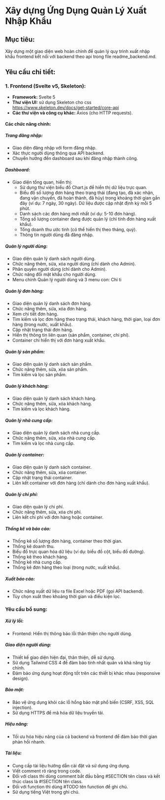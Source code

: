 # Xây dựng Ứng Dụng Quản Lý Xuất Nhập Khẩu

## Mục tiêu:

Xây dựng một giao diện web hoàn chỉnh để quản lý quy trình xuất nhập khẩu frontend kết nối với backend theo api trong file readme_backend.md.

## Yêu cầu chi tiết:

### 1. Frontend (Svelte v5, Skeleton):

- **Framework:** Svelte 5
- **Thư viện UI:** sử dụng Skeleton cho css https://www.skeleton.dev/docs/get-started/core-api
- **Các thư viện và công cụ khác:** Axios (cho HTTP requests).

#### Các chức năng chính:

##### Trang đăng nhập:

- Giao diện đăng nhập với form đăng nhập.
- Xác thực người dùng thông qua API backend.
- Chuyển hướng đến dashboard sau khi đăng nhập thành công.

##### Dashboard:

- Giao diện tổng quan, hiển thị:
   - Sử dụng thư viện biểu đồ Chart.js để hiển thị dữ liệu trực quan.
   - Biểu đồ số lượng đơn hàng theo trạng thái (đang tạo, đã xác nhận, đang vận chuyển, đã hoàn thành, đã hủy) trong khoảng thời gian gần đây (ví dụ: 7 ngày, 30 ngày). Dữ liệu được cập nhật định kỳ mỗi 5 phút.
   - Danh sách các đơn hàng mới nhất (ví dụ: 5-10 đơn hàng).
   - Tổng số lượng container đang được quản lý (chỉ tính đơn hàng xuất khẩu).
   - Tổng doanh thu ước tính (có thể hiển thị theo tháng, quý).
   - Thông tin người dùng đã đăng nhập.

##### Quản lý người dùng:

- Giao diện quản lý danh sách người dùng.
- Chức năng thêm, sửa, xóa người dùng (chỉ dành cho Admin).
- Phân quyền người dùng (chỉ dành cho Admin).
- Chức năng đổi mật khẩu cho người dùng.
- Menu chính Quản lý người dùng và 3 menu con: Chi ti

##### Quản lý đơn hàng:

- Giao diện quản lý danh sách đơn hàng.
- Chức năng thêm, sửa, xóa đơn hàng.
- Xem chi tiết đơn hàng.
- Tìm kiếm và lọc đơn hàng theo trạng thái, khách hàng, thời gian, loại đơn hàng (trong nước, xuất khẩu).
- Cập nhật trạng thái đơn hàng.
- Hiển thị thông tin liên quan (sản phẩm, container, chi phí).
- Container chỉ hiển thị với đơn hàng xuất khẩu.

##### Quản lý sản phẩm:

- Giao diện quản lý danh sách sản phẩm.
- Chức năng thêm, sửa, xóa sản phẩm.
- Tìm kiếm và lọc sản phẩm.

##### Quản lý khách hàng:

- Giao diện quản lý danh sách khách hàng.
- Chức năng thêm, sửa, xóa khách hàng.
- Tìm kiếm và lọc khách hàng.

##### Quản lý nhà cung cấp:

- Giao diện quản lý danh sách nhà cung cấp.
- Chức năng thêm, sửa, xóa nhà cung cấp.
- Tìm kiếm và lọc nhà cung cấp.

##### Quản lý container:

- Giao diện quản lý danh sách container.
- Chức năng thêm, sửa, xóa container.
- Cập nhật trạng thái container.
- Liên kết container với đơn hàng (chỉ dành cho đơn hàng xuất khẩu).

##### Quản lý chi phí:

- Giao diện quản lý chi phí.
- Chức năng thêm, sửa, xóa chi phí.
- Liên kết chi phí với đơn hàng hoặc container.

##### Thống kê và báo cáo:

- Thống kê số lượng đơn hàng, container theo thời gian.
- Thống kê doanh thu.
- Biểu đồ trực quan hóa dữ liệu (ví dụ: biểu đồ cột, biểu đồ đường).
- Thống kê theo khách hàng.
- Thống kê nhà cung cấp.
- Thống kê đơn hàng theo loại (trong nước, xuất khẩu).

##### Xuất báo cáo:

- Chức năng xuất dữ liệu ra file Excel hoặc PDF (gọi API backend).
- Tùy chọn xuất theo khoảng thời gian và điều kiện lọc.

### Yêu cầu bổ sung:

##### Xử lý lỗi:

- Frontend: Hiển thị thông báo lỗi thân thiện cho người dùng.

##### Giao diện người dùng:

- Thiết kế giao diện hiện đại, thân thiện, dễ sử dụng.
- Sử dụng Tailwind CSS 4 để đảm bảo tính nhất quán và khả năng tùy chỉnh.
- Đảm bảo ứng dụng hoạt động tốt trên các thiết bị khác nhau (responsive design).

##### Bảo mật:

- Bảo vệ ứng dụng khỏi các lỗ hổng bảo mật phổ biến (CSRF, XSS, SQL injection).
- Sử dụng HTTPS để mã hóa dữ liệu truyền tải.

##### Hiệu năng:

- Tối ưu hóa hiệu năng của cả backend và frontend để đảm bảo thời gian phản hồi nhanh.

##### Tài liệu:

- Cung cấp tài liệu hướng dẫn cài đặt và sử dụng ứng dụng.
- Viết comment rõ ràng trong code.
- Đối với class thì dùng comment bắt đầu bằng #SECTION tên class và kết thúc class là #!SECTION tên class.
- Đối với function thì dùng #TODO tên function để ghi chú.
- Sử dụng tiếng Việt trong ghi chú.